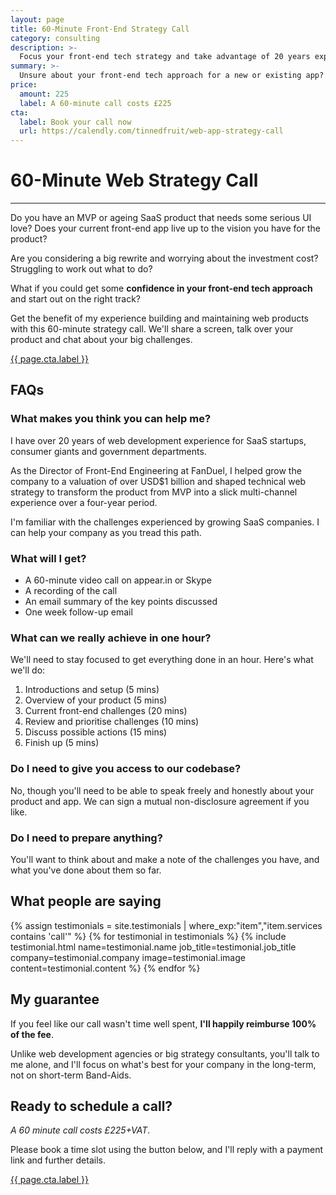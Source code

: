 ```yaml
---
layout: page
title: 60-Minute Front-End Strategy Call
category: consulting
description: >-
  Focus your front-end tech strategy and take advantage of 20 years experience with this 60-minute call
summary: >-
  Unsure about your front-end tech approach for a new or existing app? Confused by the wealth of choice in front-end technologies? I can help focus your thinking with this strategy call. We'll discuss your situation and develop a brief roadmap or recommendations. You'll receive a recording of the call and an email summary. 
price: 
  amount: 225
  label: A 60-minute call costs £225
cta:
  label: Book your call now
  url: https://calendly.com/tinnedfruit/web-app-strategy-call
---
```


# 60-Minute Web Strategy Call

---

Do you have an MVP or ageing SaaS product that needs some serious UI love? Does your current front-end app live up to the vision you have for the product?

Are you considering a big rewrite and worrying about the investment cost? Struggling to work out what to do?

What if you could get some __confidence in your front-end tech approach__ and start out on the right track?

Get the benefit of my experience building and maintaining web products with this 60-minute strategy call. We'll share a screen, talk over your product and chat about your big challenges.

<div class="align-center mtb1">
  <a class="button button--secondary" href="{{ page.cta.url }}">{{ page.cta.label }}</a>
</div>


## FAQs

### What makes you think you can help me?

I have over 20 years of web development experience for SaaS startups, consumer giants and government departments.

As the Director of Front-End Engineering at FanDuel, I helped grow the company to a valuation of over USD$1 billion and shaped technical web strategy to transform the product from MVP into a slick multi-channel experience over a four-year period.

I'm familiar with the challenges experienced by growing SaaS companies. I can help your company as you tread this path.

### What will I get?

* A 60-minute video call on appear.in or Skype
* A recording of the call
* An email summary of the key points discussed
* One week follow-up email

### What can we really achieve in one hour?

We'll need to stay focused to get everything done in an hour. Here's what we'll do:

1. Introductions and setup (5 mins)
2. Overview of your product (5 mins)
3. Current front-end challenges (20 mins)
4. Review and prioritise challenges (10 mins)
5. Discuss possible actions (15 mins)
6. Finish up (5 mins)

### Do I need to give you access to our codebase?

No, though you'll need to be able to speak freely and honestly about your product and app. We can sign a mutual non-disclosure agreement if you like.

### Do I need to prepare anything?

You'll want to think about and make a note of the challenges you have, and what you've done about them so far.

## What people are saying

{% assign testimonials = site.testimonials | where_exp:"item","item.services contains 'call'" %}
{% for testimonial in testimonials %}
  {% include testimonial.html
    name=testimonial.name
    job_title=testimonial.job_title
    company=testimonial.company
    image=testimonial.image
    content=testimonial.content
  %}
{% endfor %}

## My guarantee

If you feel like our call wasn't time well spent, __I'll happily reimburse 100% of the fee__.

Unlike web development agencies or big strategy consultants, you'll talk to me alone, and I'll focus on what's best for your company in the long-term, not on short-term Band-Aids.

## Ready to schedule a call?

_A 60 minute call costs £225+VAT_.

Please book a time slot using the button below, and I'll reply with a payment link and further details.

<div class="align-center mtb1">
  <a class="button button--secondary" href="{{ page.cta.url }}">{{ page.cta.label }}</a>
</div>
